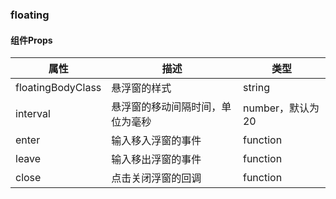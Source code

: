### floating

#### 组件Props
属性|描述|类型
-|-|-
floatingBodyClass|悬浮窗的样式|string
interval|悬浮窗的移动间隔时间，单位为毫秒|number，默认为20
enter|输入移入浮窗的事件|function
leave|输入移出浮窗的事件|function
close|点击关闭浮窗的回调|function